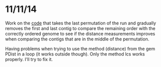 11/11/14
===========

Work on the [code](https://github.com/pilarcormo/small_genomes_SNPs/blob/master/Make_perm_shorter.rb) that takes the last permutation of the run and gradually removes the first and last contig to compare the remaining order with the correctly ordered genome to see if the distance measurements improves when comparing the contigs that are in the middle of the permutation. 

Having problems when trying to use the method (distance) from the gem PDist in a loop (it works outside though). Only the method lcs works properly.  I'll try to fix it. 

